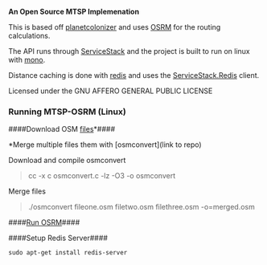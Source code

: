 **An Open Source MTSP Implemenation**

This is based off [planetcolonizer](http:// "http://code.google.com/p/planetcolonizer/") and uses [OSRM](https://github.com/DennisOSRM/Project-OSRM) for the routing calculations.

The API runs through [ServiceStack](https://github.com/ServiceStack/ServiceStack) and the project is built to run on linux with [mono](https://github.com/mono/mono.git).

Distance caching is done with [redis](https://github.com/antirez/redis) and uses the [ServiceStack.Redis](https://github.com/ServiceStack/ServiceStack.Redis) client.

Licensed under the GNU AFFERO GENERAL PUBLIC LICENSE

### Running MTSP-OSRM (Linux) ###

####Download OSM [files](http://download.geofabrik.de/osm/)*####

*Merge multiple files them with [osmconvert](link to repo)

Download and compile osmconvert

> cc -x c osmconvert.c -lz -O3 -o osmconvert

Merge files

> ./osmconvert fileone.osm filetwo.osm filethree.osm -o=merged.osm

####[Run OSRM](https://github.com/DennisOSRM/Project-OSRM/wiki/Running-OSRM)####

####Setup Redis Server####

`sudo apt-get install redis-server`



